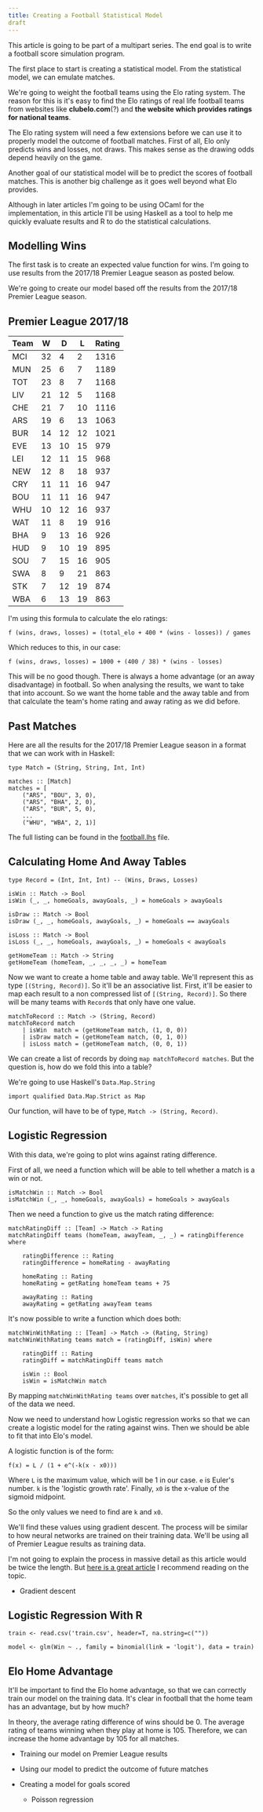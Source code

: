 ```yaml
---
title: Creating a Football Statistical Model
draft
---
```


This article is going to be part of a multipart series. The end goal is to write
a football score simulation program.

The first place to start is creating a statistical model. From the statistical
model, we can emulate matches.

We're going to weight the football teams using the Elo rating system. The reason
for this is it's easy to find the Elo ratings of real life football teams from
websites like **clubelo.com**(?) and **the website which provides ratings
for national teams**.

The Elo rating system will need a few extensions before we can use it to
properly model the outcome of football matches. First of all, Elo only predicts
wins and losses, not draws. This makes sense as the drawing odds depend heavily
on the game.

Another goal of our statistical model will be to predict the scores of football
matches. This is another big challenge as it goes well beyond what Elo provides.

Although in later articles I'm going to be using OCaml for the implementation,
in this article I'll be using Haskell as a tool to help me quickly evaluate
results and R to do the statistical calculations.

## Modelling Wins

The first task is to create an expected value function for wins. I'm going to
use results from the 2017/18 Premier League season as posted below.

We're going to create our model based off the results from the 2017/18 Premier
League season.

## Premier League 2017/18

| Team | W  | D  | L  | Rating |
|------|----|----|----|--------|
| MCI  | 32 |  4 |  2 |   1316 |
| MUN  | 25 |  6 |  7 |   1189 |
| TOT  | 23 |  8 |  7 |   1168 |
| LIV  | 21 | 12 |  5 |   1168 |
| CHE  | 21 |  7 | 10 |   1116 |
| ARS  | 19 |  6 | 13 |   1063 |
| BUR  | 14 | 12 | 12 |   1021 |
| EVE  | 13 | 10 | 15 |    979 |
| LEI  | 12 | 11 | 15 |    968 |
| NEW  | 12 |  8 | 18 |    937 |
| CRY  | 11 | 11 | 16 |    947 |
| BOU  | 11 | 11 | 16 |    947 |
| WHU  | 10 | 12 | 16 |    937 |
| WAT  | 11 |  8 | 19 |    916 |
| BHA  |  9 | 13 | 16 |    926 |
| HUD  |  9 | 10 | 19 |    895 |
| SOU  |  7 | 15 | 16 |    905 |
| SWA  |  8 |  9 | 21 |    863 |
| STK  |  7 | 12 | 19 |    874 |
| WBA  |  6 | 13 | 19 |    863 |

I'm using this formula to calculate the elo ratings:

```
f (wins, draws, losses) = (total_elo + 400 * (wins - losses)) / games
```

Which reduces to this, in our case:

```
f (wins, draws, losses) = 1000 + (400 / 38) * (wins - losses)
```

This will be no good though. There is always a home advantage (or an away
disadvantage) in football. So when analysing the results, we want to take that
into account. So we want the home table and the away table and from that
calculate the team's home rating and away rating as we did before.

## Past Matches

Here are all the results for the 2017/18 Premier League season in a format that
we can work with in Haskell:

```
type Match = (String, String, Int, Int)

matches :: [Match]
matches = [
    ("ARS", "BOU", 3, 0),
    ("ARS", "BHA", 2, 0),
    ("ARS", "BUR", 5, 0),
    ...
    ("WHU", "WBA", 2, 1)]
```

The full listing can be found in the [football.lhs](./football.lhs) file.

## Calculating Home And Away Tables

```
type Record = (Int, Int, Int) -- (Wins, Draws, Losses)

isWin :: Match -> Bool
isWin (_, _, homeGoals, awayGoals, _) = homeGoals > awayGoals

isDraw :: Match -> Bool
isDraw (_, _, homeGoals, awayGoals, _) = homeGoals == awayGoals

isLoss :: Match -> Bool
isLoss (_, _, homeGoals, awayGoals, _) = homeGoals < awayGoals

getHomeTeam :: Match -> String
getHomeTeam (homeTeam, _, _, _, _) = homeTeam
```

Now we want to create a home table and away table. We'll represent this as type
`[(String, Record)]`. So it'll be an associative list. First, it'll be easier to
map each result to a non compressed list of `[(String, Record)]`. So there will
be many teams with `Record`s that only have one value.

```
matchToRecord :: Match -> (String, Record)
matchToRecord match
    | isWin  match = (getHomeTeam match, (1, 0, 0))
    | isDraw match = (getHomeTeam match, (0, 1, 0))
    | isLoss match = (getHomeTeam match, (0, 0, 1))
```

We can create a list of records by doing `map matchToRecord matches`. But the
question is, how do we fold this into a table?

We're going to use Haskell's `Data.Map.String`

```
import qualified Data.Map.Strict as Map
```

Our function, will have to be of type, `Match -> (String, Record)`.

## Logistic Regression

With this data, we're going to plot wins against rating difference.

First of all, we need a function which will be able to tell whether a match is a
win or not.

```
isMatchWin :: Match -> Bool
isMatchWin (_, _, homeGoals, awayGoals) = homeGoals > awayGoals
```

Then we need a function to give us the match rating difference:

```
matchRatingDiff :: [Team] -> Match -> Rating
matchRatingDiff teams (homeTeam, awayTeam, _, _) = ratingDifference where

    ratingDifference :: Rating
    ratingDifference = homeRating - awayRating

    homeRating :: Rating
    homeRating = getRating homeTeam teams + 75

    awayRating :: Rating
    awayRating = getRating awayTeam teams
```

It's now possible to write a function which does both:

```
matchWinWithRating :: [Team] -> Match -> (Rating, String)
matchWinWithRating teams match = (ratingDiff, isWin) where

    ratingDiff :: Rating
    ratingDiff = matchRatingDiff teams match

    isWin :: Bool
    isWin = isMatchWin match
```

By mapping `matchWinWithRating teams` over `matches`, it's possible to get all
of the data we need.

Now we need to understand how Logistic regression works so that we can create a
logistic model for the rating against wins. Then we should be able to fit that
into Elo's model.

A logistic function is of the form:

```
f(x) = L / (1 + e^(-k(x - x0)))
```

Where `L` is the maximum value, which will be 1 in our case. `e` is Euler's
number. `k` is the 'logistic growth rate'. Finally, `x0` is the x-value of the
sigmoid midpoint.

So the only values we need to find are `k` and `x0`.

We'll find these values using gradient descent. The process will be similar to
how neural networks are trained on their training data. We'll be using all of
Premier League results as training data.

I'm not going to explain the process in massive detail as this article would be
twice the length. But [here is a great
article](http://ucanalytics.com/blogs/gradient-descent-logistic-regression-simplified-step-step-visual-guide/)
I recommend reading on the topic.

- Gradient descent

## Logistic Regression With R

```
train <- read.csv('train.csv', header=T, na.string=c(""))

model <- glm(Win ~ ., family = binomial(link = 'logit'), data = train)
```

## Elo Home Advantage

It'll be important to find the Elo home advantage, so that we can correctly
train our model on the training data. It's clear in football that the home team
has an advantage, but by how much?

In theory, the average rating difference of wins should be 0. The average rating
of teams winning when they play at home is 105. Therefore, we can increase the
home advantage by 105 for all matches.

- Training our model on Premier League results
- Using our model to predict the outcome of future matches

- Creating a model for goals scored
    - Poisson regression
